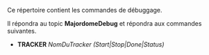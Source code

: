 Ce répertoire contient les commandes de débuggage.

Il répondra au topic **MajordomeDebug** et répondra aux commandes suivantes.

- **TRACKER** *NomDuTracker* *(Start|Stop|Done|Status)*
